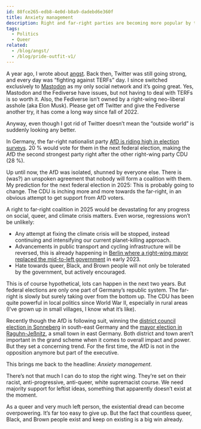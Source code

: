 ```yaml
---
id: 88fce265-edb8-4e0d-b8a9-dadebd6e360f
title: Anxiety management
description: Right and far-right parties are becoming more popular by the day. What does this mean for queer people like me?
tags:
  - Politics
  - Queer
related:
  - /blog/angst/
  - /blog/pride-outfit-v1/
---
```


A year ago, I wrote about [angst](/blog/angst/). Back then, Twitter was still going strong, and every day was “fighting against TERFs” day. I since switched exclusively to [Mastodon](https://mastodon.social/@mvsde) as my only social network and it’s going great. Yes, Mastodon and the Fediverse have issues, but not having to deal with TERFs is so worth it. Also, the Fediverse isn’t owned by a right-wing neo-liberal asshole (aka Elon Musk). Please get off Twitter and give the Fediverse another try, it has come a long way since fall of 2022.

Anyway, even though I got rid of Twitter doesn’t mean the “outside world” is suddenly looking any better.

In Germany, the far-right nationalist party [AfD is riding high in election surveys](https://www.dw.com/en/poll-far-right-afd-is-germanys-second-strongest-party/a-66154675). 20 % would vote for them in the next federal election, making the AfD the second strongest party right after the other right-wing party CDU (28 %).

Up until now, the AfD was isolated, shunned by everyone else. There is (was?) an unspoken agreement that nobody will form a coalition with them. My prediction for the next federal election in 2025: This is probably going to change. The CDU is inching more and more towards the far-right, in an obvious attempt to get support from AfD voters.

A right to far-right coalition in 2025 would be devastating for any progress on social, queer, and climate crisis matters. Even worse, regressions won’t be unlikely:

- Any attempt at fixing the climate crisis will be stopped, instead continuing and intensifying our current planet-killing approach.
- Advancements in public transport and cycling infrastructure will be reversed, this is already happening in [Berlin where a right-wing mayor replaced the mid-to-left government](https://en.wikipedia.org/wiki/2023_Berlin_state_election) in early 2023.
- Hate towards queer, Black, and Brown people will not only be tolerated by the government, but actively encouraged.

This is of course hypothetical, lots can happen in the next two years. But federal elections are only one part of Germany’s republic system. The far-right is slowly but surely taking over from the bottom up. The CDU has been quite powerful in local politics since World War II, especially in rural areas (I’ve grown up in small villages, I know what it’s like).

Recently though the AfD is following suit, winning the [district council election in Sonneberg](https://www.dw.com/en/germany-far-right-afd-wins-first-governing-post/a-66024256) in south-east Germany and the [mayor election in Raguhn-Jeßnitz](https://www.dw.com/en/why-is-far-right-populism-becoming-more-popular-in-germany/a-66084741), a small town in east Germany. Both district and town aren’t important in the grand scheme when it comes to overall impact and power. But they set a concerning trend. For the first time, the AfD is not in the opposition anymore but part of the executive.

This brings me back to the headline: _Anxiety management_.

There’s not that much I can do to stop the right wing. They’re set on their racist, anti-progressive, anti-queer, white supremacist course. We need majority support for leftist ideas, something that apparently doesn’t exist at the moment.

As a queer and very much left person, the existential dread can become overpowering. It’s far too easy to give up. But the fact that countless queer, Black, and Brown people exist and keep on existing is a big win already.
